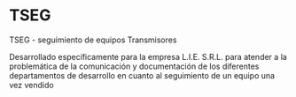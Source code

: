 # TSEG
TSEG - seguimiento de equipos Transmisores

Desarrollado específicamente para la empresa L.I.E. S.R.L. 
para atender a la problemática de la comunicación y documentación de los diferentes departamentos de desarrollo 
en cuanto al seguimiento de un equipo una vez vendido
